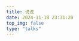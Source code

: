 ```yaml
---
title: 说说
date: 2024-11-18 23:31:20
top_img: false
type: "talks"
---
```

<div id="qexot"></div>
<script src="https://cdn.jsdelivr.net/npm/qexo-static@1.6.0/hexo/talks.js"></script>
<link rel="stylesheet" href="https://cdn.jsdelivr.net/npm/qexo-static@1.6.0/hexo/talks.css">
<script>showQexoTalks("qexot", "https://hexoht.126330.xyz", 5)</script>